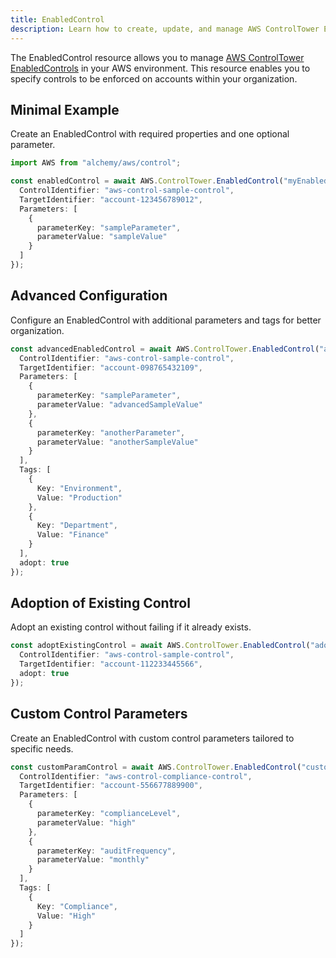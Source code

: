 ```yaml
---
title: EnabledControl
description: Learn how to create, update, and manage AWS ControlTower EnabledControls using Alchemy Cloud Control.
---
```


The EnabledControl resource allows you to manage [AWS ControlTower EnabledControls](https://docs.aws.amazon.com/controltower/latest/userguide/) in your AWS environment. This resource enables you to specify controls to be enforced on accounts within your organization.

## Minimal Example

Create an EnabledControl with required properties and one optional parameter.

```ts
import AWS from "alchemy/aws/control";

const enabledControl = await AWS.ControlTower.EnabledControl("myEnabledControl", {
  ControlIdentifier: "aws-control-sample-control",
  TargetIdentifier: "account-123456789012",
  Parameters: [
    {
      parameterKey: "sampleParameter",
      parameterValue: "sampleValue"
    }
  ]
});
```

## Advanced Configuration

Configure an EnabledControl with additional parameters and tags for better organization.

```ts
const advancedEnabledControl = await AWS.ControlTower.EnabledControl("advancedEnabledControl", {
  ControlIdentifier: "aws-control-sample-control",
  TargetIdentifier: "account-098765432109",
  Parameters: [
    {
      parameterKey: "sampleParameter",
      parameterValue: "advancedSampleValue"
    },
    {
      parameterKey: "anotherParameter",
      parameterValue: "anotherSampleValue"
    }
  ],
  Tags: [
    {
      Key: "Environment",
      Value: "Production"
    },
    {
      Key: "Department",
      Value: "Finance"
    }
  ],
  adopt: true
});
```

## Adoption of Existing Control

Adopt an existing control without failing if it already exists.

```ts
const adoptExistingControl = await AWS.ControlTower.EnabledControl("adoptExistingControl", {
  ControlIdentifier: "aws-control-sample-control",
  TargetIdentifier: "account-112233445566",
  adopt: true
});
```

## Custom Control Parameters

Create an EnabledControl with custom control parameters tailored to specific needs.

```ts
const customParamControl = await AWS.ControlTower.EnabledControl("customParamControl", {
  ControlIdentifier: "aws-control-compliance-control",
  TargetIdentifier: "account-556677889900",
  Parameters: [
    {
      parameterKey: "complianceLevel",
      parameterValue: "high"
    },
    {
      parameterKey: "auditFrequency",
      parameterValue: "monthly"
    }
  ],
  Tags: [
    {
      Key: "Compliance",
      Value: "High"
    }
  ]
});
```